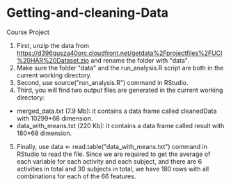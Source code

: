 Getting-and-cleaning-Data
=========================

Course Project

1. First, unzip the data from https://d396qusza40orc.cloudfront.net/getdata%2Fprojectfiles%2FUCI%20HAR%20Dataset.zip and rename the folder with "data".
2. Make sure the folder "data" and the run_analysis.R script are both in the current working directory.
3. Second, use source("run_analysis.R") command in RStudio.
4. Third, you will find two output files are generated in the current working directory:
 * merged_data.txt (7.9 Mb): it contains a data frame called cleanedData with 10299*68 dimension.
 * data_with_means.txt (220 Kb): it contains a data frame called result with 180*68 dimension.
5. Finally, use data <- read.table("data_with_means.txt") command in RStudio to read the file. Since we are required to get the average of each variable for each activity and each subject, and there are 6 activities in total and 30 subjects in total, we have 180 rows with all combinations for each of the 66 features.
